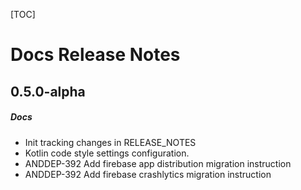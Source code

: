 [TOC]
# Docs Release Notes
## 0.5.0-alpha
##### Docs
* Init tracking changes in RELEASE_NOTES 
* Kotlin code style settings configuration.
* ANDDEP-392 Add firebase app distribution migration instruction
* ANDDEP-392 Add firebase crashlytics migration instruction